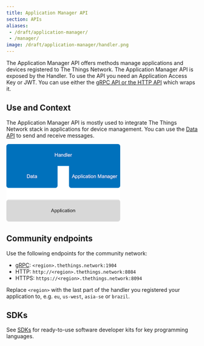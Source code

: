 ```yaml
---
title: Application Manager API
section: APIs
aliases:
 - /draft/application-manager/
 - /manager/
image: /draft/application-manager/handler.png
---
```


The Application Manager API offers methods manage applications and devices registered to The Things Network. The Application Manager API is exposed by the Handler. To use the API you need an Application Access Key or JWT. You can use either the [gRPC API or the HTTP API](usage.md#grpc-or-http) which wraps it.

## Use and Context

The Application Manager API is mostly used to integrate The Things Network stack in applications for device management. You can use the [Data API](../mqtt/index.md) to send and receive messages.

![Handler APIs](handler.png)

## Community endpoints
Use the following endpoints for the community network:

- [gRPC](http://www.grpc.io/): `<region>.thethings.network:1904`
- HTTP: `http://<region>.thethings.network:8084`
- HTTPS: `https://<region>.thethings.network:8094`

Replace `<region>` with the last part of the handler you registered your application to, e.g. `eu`, `us-west`, `asia-se` or `brazil`.

## SDKs

See [SDKs](../sdks.md) for ready-to-use software developer kits for key programming languages.

